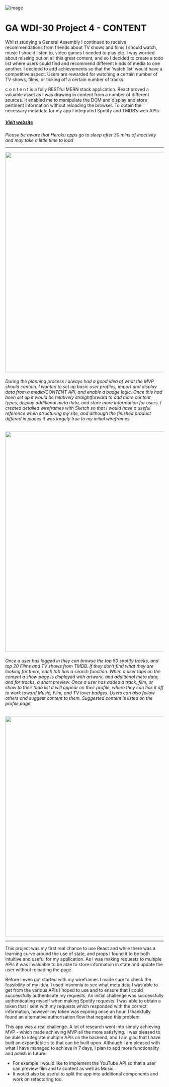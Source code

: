 ![image](https://ga-dash.s3.amazonaws.com/production/assets/logo-9f88ae6c9c3871690e33280fcf557f33.png)

# GA WDI-30 Project 4 - CONTENT

Whilst studying a General Assembly I continued to receive recommendations from friends about TV shows and films I should watch, music I should listen to, video games I needed to play etc. I was worried about missing out on all this great content, and so I decided to create a todo list where users could find and recommend different kinds of media to one another. I decided to add achievements so that the ‘watch list’ would have a competitive aspect. Users are rewarded for watching a certain number of TV shows, films, or ticking off a certain number of tracks.

c o n t e n t is a fully RESTful MERN stack application. React proved a valuable asset as I was drawing in content from a number of different sources. It enabled me to manipulate the DOM and display and store pertinent information without reloading the browser. To obtain the necessary metadata for my app I integrated Spotify and TMDB’s web APIs.


##### [Visit website](https://wdi-content.herokuapp.com/)

*Please be aware that Heroku apps go to sleep after 30 mins of inactivity and may take a little time to load*

---

<p align="center"><img src="https://i.imgur.com/5NItUyD.png" width="700"></p>

###### During the planning process I always had a good idea of what the MVP should contain. I wanted to set up basic user profiles, import and display data from a media/CONTENT API, and enable a badge logic. Once this had been set up it would be relatively straightforward to add more content types, display additional meta data, and store more information for users. I created detailed wireframes with Sketch so that I would have a useful reference when structuring my site, and although the finished product differed in places it was largely true to my initial wireframes.

<p align="center"><img src="https://i.imgur.com/rjHNboN.png" width="700"></p>

###### Once a user has logged in they can browse the top 50 spotify tracks, and top 20 Films and TV shows from TMDB. If they don't find what they are looking for there, each tab has a search function. When a user taps on the content a show page is displayed with artwork, and additional meta data, and for tracks, a short preview. Once a user has added a track, film, or show to their todo list it will appear on their profile, where they can tick it off to work toward Music, Film, and TV lover badges. Users can also follow others and suggest content to them. Suggested content is listed on the profile page.

<p align="center"><img src="https://i.imgur.com/G5WuupX.jpg" width="700"></p>

---

This project was my first real chance to use React and while there was a learning curve around the use of state, and props I found it to be both intuitive and useful for my application. As I was making requests to multiple APIs it was invaluable to be able to store information in state and update the user without reloading the page.

Before I even got started with my wireframes I made sure to check the feasibility of my idea. I used Insomnia to see what meta data I was able to get from the various APIs I hoped to use and to ensure that I could successfully authenticate my requests. An initial challenge was successfully authenticating myself when making Spotify requests. I was able to obtain a token that I sent with my requests which responded with the correct information, however my token was expiring once an hour. I thankfully found an alternative authorisation flow that negated this problem.

This app was a real challenge. A lot of research went into simply achieving MVP - which made achieving MVP all the more satisfying. I was pleased to be able to integrate multiple APIs on the backend, and I am glad that I have built an expandable site that can be built upon. Although I am pleased with what I have managed to achieve in 7 days, I plan to add more functionality and polish in future.
- For example I would like to implement the YouTube API so that a user can preview film and tv content as well as Music.
- It would also be useful to split the app into additional components and work on refactoring too.
